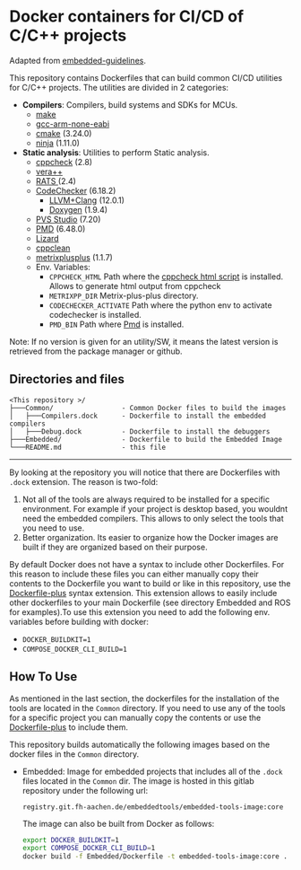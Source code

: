 # Docker containers for CI/CD of C/C++ projects

Adapted from [embedded-guidelines](https://git.fh-aachen.de/embedded-guidelines).

This repository contains Dockerfiles that can build common CI/CD utilities for C/C++ projects. The utilities are divided in 2 categories:

- **Compilers**: Compilers, build systems and SDKs for MCUs.
    - [make](https://packages.debian.org/en/sid/make)
    - [gcc-arm-none-eabi](https://packages.debian.org/buster/gcc-arm-none-eabi)
    - [cmake](https://github.com/Kitware/CMake) (3.24.0)
    - [ninja](https://github.com/ninja-build/ninja) (1.11.0)
- **Static analysis**: Utilities to perform Static analysis.
    - [cppcheck](https://github.com/danmar/cppcheck) (2.8)
    - [vera++](https://bitbucket.org/verateam/vera/wiki/Home)
    - [RATS ](https://github.com/andrew-d/rough-auditing-tool-for-security)(2.4)
    - [CodeChecker](https://github.com/Ericsson/codechecker) (6.18.2)
        - [LLVM+Clang](https://github.com/llvm/llvm-project) (12.0.1)
        - [Doxygen](https://www.doxygen.nl/index.html) (1.9.4)
    - [PVS Studio](https://pvs-studio.com/en/pvs-studio/) (7.20)
    - [PMD](https://github.com/pmd/pmd) (6.48.0)
    - [Lizard](https://github.com/terryyin/lizard)
    - [cppclean](https://github.com/myint/cppclean)
    - [metrixplusplus](https://github.com/metrixplusplus/metrixplusplus) (1.1.7) 
    - Env. Variables:
        - `CPPCHECK_HTML` Path where the [cppcheck html script](https://github.com/danmar/cppcheck/blob/main/htmlreport/cppcheck-htmlreport) is installed. Allows to generate html output from cppcheck
        - `METRIXPP_DIR` Metrix-plus-plus directory.
        - `CODECHECKER_ACTIVATE` Path where the python env to activate codechecker is installed.
        - `PMD_BIN` Path where [Pmd](https://github.com/pmd/pmd) is installed.

Note: If no version is given for an utility/SW, it means the latest version is retrieved from the package manager or github.

## Directories and files

    <This repository >/
    ├───Common/                 - Common Docker files to build the images
    │   ├───Compilers.dock      - Dockerfile to install the embedded compilers
    │   ├───Debug.dock          - Dockerfile to install the debuggers
    ├───Embedded/               - Dockerfile to build the Embedded Image
    └───README.md               - this file    

----

By looking at the repository you will notice that there are Dockerfiles with `.dock` extension. The reason is two-fold:

1. Not all of the tools are always required to be installed for a specific environment. For example if your project is desktop based, you wouldnt need the embedded compilers. This allows to only select the tools that you need to use.
2. Better organization. Its easier to organize how the Docker images are built if they are organized based on their purpose.

By default Docker does not have a syntax to include other Dockerfiles. For this reason to include these files you can either manually copy their contents to the Dockerfile you want to build or like in this repository, use the [Dockerfile-plus](https://github.com/edrevo/dockerfile-plus) syntax extension. This extension allows to easily include other dockerfiles to your main Dockerfile (see directory Embedded and ROS for examples).To use this extension you need to add the following env. variables before building with docker:

- `DOCKER_BUILDKIT=1`
- `COMPOSE_DOCKER_CLI_BUILD=1`

## How To Use 

As mentioned in the last section, the dockerfiles for the installation of the tools are located in the `Common` directory. If you need to use any of the tools for a specific project you can manually copy the contents or use the [Dockerfile-plus](https://github.com/edrevo/dockerfile-plus) to include them. 

This repository builds automatically the following images based on the docker files in the `Common` directory.

- Embedded: Image for embedded projects that includes all of the `.dock` files located in the `Common` dir. The image is hosted in this gitlab repository under the following url:

    ```
    registry.git.fh-aachen.de/embeddedtools/embedded-tools-image:core
    ```

  The image can also be built from Docker as follows:

    ```bash
    export DOCKER_BUILDKIT=1
    export COMPOSE_DOCKER_CLI_BUILD=1
    docker build -f Embedded/Dockerfile -t embedded-tools-image:core .
    ```
